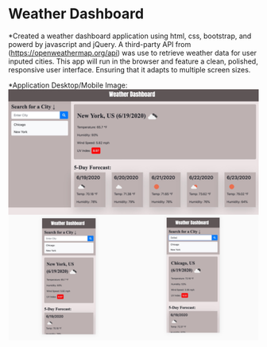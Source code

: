 # Weather Dashboard

*Created a weather dashboard application using html, css, bootstrap, and powerd by javascript and jQuery. A third-party API from (https://openweathermap.org/api) was use to retrieve weather data for user inputed cities. This app will run in the browser and feature a clean, polished, responsive user interface. Ensuring that it adapts to multiple screen sizes.

*Application Desktop/Mobile Image: ![](assets/collage.JPG)

